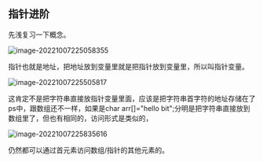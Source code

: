 ## 指针进阶

先浅复习一下概念。

![image-20221007225058355](D:\Typora\图片\image-20221007225058355.png)

指针也就是地址，把地址放到变量里就是把指针放到变量里，所以叫指针变量。

![image-20221007225505817](D:\Typora\图片\image-20221007225505817.png)

这肯定不是把字符串直接放指针变量里面，应该是把字符串首字符的地址存储在了ps中，跟数组还不一样，如果是char arr[]="hello bit";分明是把字符串直接放到数组里了，但也有相同的，访问形式是类似的，

![image-20221007225835616](D:\Typora\图片\image-20221007225835616.png)

仍然都可以通过首元素访问数组/指针的其他元素的。
